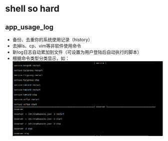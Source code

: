 # shell so hard
## app_usage_log ##
+ 备份、去重你的系统使用记录（history）
+ 去掉ls、cp、vim等非软件使用命令
+ 新log日志自动累加到文件（可设置为用户登陆后自动执行的脚本）
+ 根据命令类型分类显示，如：
![show](https://github.com/kc910521/hard_shell/blob/master/tt11.png "show")

